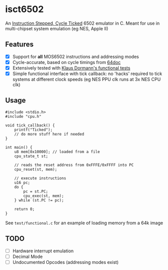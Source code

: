 # isct6502

An [Instruction Stepped, Cycle Ticked][1] 6502 emulator in C. Meant for use in 
multi-chipset system emulation (eg NES, Apple II)

## Features

- [X] Support for **all** MOS6502 instructions and addressing modes
- [X] Cycle-accurate, based on cycle timings from [64doc][2]
- [X] Extensively tested with [Klaus Dormann's functional tests][3]
- [X] Simple functional interface with tick callback: no 'hacks' required to 
      tick systems at different clock speeds (eg NES PPU clk runs at 3x NES CPU clk)

## Usage

```
#include <stdio.h>
#include "cpu.h"

void tick_callback() {
    printf("Ticked");
    // do more stuff here if needed
}

int main() {
    u8 mem[0x10000]; // loaded from a file
    cpu_state_t st;
    
    // reads the reset address from 0xFFFE/0xFFFF into PC
    cpu_reset(st, mem);

    // execute instructions
    u16 pc;
    do {
        pc = st.PC;
        cpu_exec(st, mem);
    } while (st.PC != pc);

    return 0;
}
```

See `test/functional.c` for an example of loading memory from a 64k image

## TODO

- [ ] Hardware interrupt emulation
- [ ] Decimal Mode
- [ ] Undocumented Opcodes (addressing modes exist)

[1]: https://floooh.github.io/2019/12/13/cycle-stepped-6502.html#instruction-stepped-and-cycle-ticked
[2]: http://atarihq.com/danb/files/64doc.txt
[3]: https://github.com/Klaus2m5/6502_65C02_functional_tests

